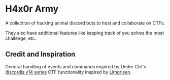 # H4x0r Army

A collection of hacking animal discord bots to host and collaborate on CTFs.

They also have additional features like keeping track of you solves the most challenge, etc.

## Credit and Inspiration
General handling of events and commands inspired by Under Ctrl's [discordjs v14 series](https://github.com/notunderctrl/discordjs-v14-series)
CTF functionality inspired by [Limgrisen](https://github.com/Jutlandia/Limgrisen).
